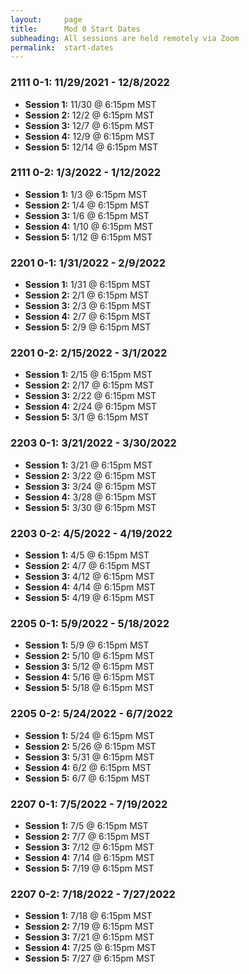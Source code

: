 ```yaml
---
layout:     page
title:      Mod 0 Start Dates
subheading: All sessions are held remotely via Zoom
permalink:  start-dates
---
```


### 2111 0-1: 11/29/2021 - 12/8/2022
- **Session 1:** 11/30 @ 6:15pm MST
- **Session 2:** 12/2 @ 6:15pm MST
- **Session 3:** 12/7 @ 6:15pm MST
- **Session 4:** 12/9 @ 6:15pm MST
- **Session 5:** 12/14 @ 6:15pm MST

### 2111 0-2: 1/3/2022 - 1/12/2022
- **Session 1:** 1/3 @ 6:15pm MST
- **Session 2:** 1/4 @ 6:15pm MST
- **Session 3:** 1/6 @ 6:15pm MST
- **Session 4:** 1/10 @ 6:15pm MST
- **Session 5:** 1/12 @ 6:15pm MST

### 2201 0-1: 1/31/2022 - 2/9/2022
- **Session 1:** 1/31 @ 6:15pm MST
- **Session 2:** 2/1 @ 6:15pm MST
- **Session 3:** 2/3 @ 6:15pm MST
- **Session 4:** 2/7 @ 6:15pm MST
- **Session 5:** 2/9 @ 6:15pm MST

### 2201 0-2: 2/15/2022 - 3/1/2022
- **Session 1:** 2/15 @ 6:15pm MST
- **Session 2:** 2/17 @ 6:15pm MST
- **Session 3:** 2/22 @ 6:15pm MST
- **Session 4:** 2/24 @ 6:15pm MST
- **Session 5:** 3/1 @ 6:15pm MST

### 2203 0-1: 3/21/2022 - 3/30/2022
- **Session 1:** 3/21 @ 6:15pm MST
- **Session 2:** 3/22 @ 6:15pm MST
- **Session 3:** 3/24 @ 6:15pm MST
- **Session 4:** 3/28 @ 6:15pm MST
- **Session 5:** 3/30 @ 6:15pm MST

### 2203 0-2: 4/5/2022 - 4/19/2022
- **Session 1:** 4/5 @ 6:15pm MST
- **Session 2:** 4/7 @ 6:15pm MST
- **Session 3:** 4/12 @ 6:15pm MST
- **Session 4:** 4/14 @ 6:15pm MST
- **Session 5:** 4/19 @ 6:15pm MST

### 2205 0-1: 5/9/2022 - 5/18/2022
- **Session 1:** 5/9 @ 6:15pm MST
- **Session 2:** 5/10 @ 6:15pm MST
- **Session 3:** 5/12 @ 6:15pm MST
- **Session 4:** 5/16 @ 6:15pm MST
- **Session 5:** 5/18 @ 6:15pm MST

### 2205 0-2: 5/24/2022 - 6/7/2022
- **Session 1:** 5/24 @ 6:15pm MST
- **Session 2:** 5/26 @ 6:15pm MST
- **Session 3:** 5/31 @ 6:15pm MST
- **Session 4:** 6/2 @ 6:15pm MST
- **Session 5:** 6/7 @ 6:15pm MST

### 2207 0-1: 7/5/2022 - 7/19/2022
- **Session 1:** 7/5 @ 6:15pm MST
- **Session 2:** 7/7 @ 6:15pm MST
- **Session 3:** 7/12 @ 6:15pm MST
- **Session 4:** 7/14 @ 6:15pm MST
- **Session 5:** 7/19 @ 6:15pm MST

### 2207 0-2: 7/18/2022 - 7/27/2022
- **Session 1:** 7/18 @ 6:15pm MST
- **Session 2:** 7/19 @ 6:15pm MST
- **Session 3:** 7/21 @ 6:15pm MST
- **Session 4:** 7/25 @ 6:15pm MST
- **Session 5:** 7/27 @ 6:15pm MST